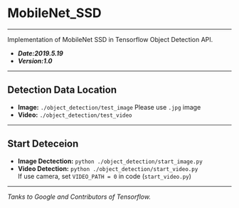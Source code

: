 # MobileNet_SSD
---
Implementation of MobileNet SSD in Tensorflow Object Detection API.
- ***Date:2019.5.19***
- ***Version:1.0***
---
## Detection Data Location
- **Image:**
`./object_detection/test_image` 
Please use `.jpg` image
- **Video:**
`./object_detection/test_video`

---
## Start Deteceion
- **Image Dectection:**
`python ./object_detection/start_image.py`
- **Video Detection:**
`python ./object_detection/start_video.py`  
If use camera, set `VIDEO_PATH = 0` in code (`start_video.py`)

---
*Tanks to Google and Contributors of Tensorflow.*